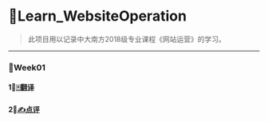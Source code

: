 # 📝Learn_WebsiteOperation
> 此项目用以记录中大南方2018级专业课程《网站运营》的学习。

---

### 📅Week01

#### 1⃣️[🀄️翻译](https://github.com/Autumnhui/Learn_WebsiteOperation/blob/master/week_01.md)
#### 2⃣️[✍️点评](https://github.com/Autumnhui/Learn_WebsiteOperation/blob/master/week_01-page.md)


